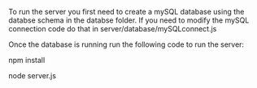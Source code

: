To run the server you first need to create a mySQL database using the databse schema in the databse folder. If you need to modify the mySQL connection code do that in server/database/mySQLconnect.js

Once the database is running run the following code to run the server:

npm install

node server.js
